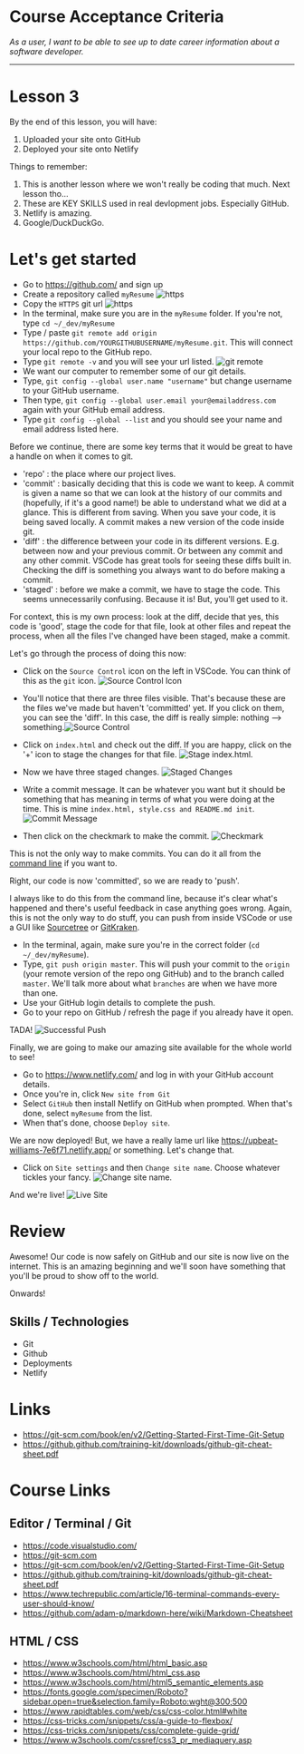 # Course Acceptance Criteria

_As a user, I want to be able to see up to date career information about a software developer._

---

# Lesson 3

By the end of this lesson, you will have:

1. Uploaded your site onto GitHub
2. Deployed your site onto Netlify

Things to remember:

1. This is another lesson where we won't really be coding that much. Next lesson tho...
2. These are KEY SKILLS used in real devlopment jobs. Especially GitHub.
3. Netlify is amazing.
4. Google/DuckDuckGo.

# Let's get started

- Go to https://github.com/ and sign up
- Create a repository called `myResume` ![https](./images/newRepo.png "Make a new repo")
- Copy the `HTTPS` git url ![https](./images/httpsGitUrl.png "HTTPS Git url")
- In the terminal, make sure you are in the `myResume` folder. If you're not, type `cd ~/_dev/myResume`
- Type / paste `git remote add origin https://github.com/YOURGITHUBUSERNAME/myResume.git`. This will connect your local repo to the GitHub repo.
- Type `git remote -v` and you will see your url listed. ![git remote](./images/gitRemote.png "git remote -v")
- We want our computer to remember some of our git details.
- Type, `git config --global user.name "username"` but change username to your GitHub username.
- Then type, `git config --global user.email your@emailaddress.com` again with your GitHub email address.
- Type `git config --global --list` and you should see your name and email address listed here.

Before we continue, there are some key terms that it would be great to have a handle on when it comes to git.

- 'repo' : the place where our project lives.
- 'commit' : basically deciding that this is code we want to keep. A commit is given a name so that we can look at the history of our commits and (hopefully, if it's a good name!) be able to understand what we did at a glance. This is different from saving. When you save your code, it is being saved locally. A commit makes a new version of the code inside git.
- 'diff' : the difference between your code in its different versions. E.g. between now and your previous commit. Or between any commit and any other commit. VSCode has great tools for seeing these diffs built in. Checking the diff is something you always want to do before making a commit.
- 'staged' : before we make a commit, we have to stage the code. This seems unnecessarily confusing. Because it is! But, you'll get used to it.

For context, this is my own process: look at the diff, decide that yes, this code is 'good', stage the code for that file, look at other files and repeat the process, when all the files I've changed have been staged, make a commit.

Let's go through the process of doing this now:

- Click on the `Source Control` icon on the left in VSCode. You can think of this as the `git` icon. ![Source Control Icon](./images/sourceControlIcon.png "Source Control Icon")
- You'll notice that there are three files visible. That's because these are the files we've made but haven't 'committed' yet. If you click on them, you can see the 'diff'. In this case, the diff is really simple: nothing --> something.![Source Control](./images/sourceControl.png "Source Control VSCode")

- Click on `index.html` and check out the diff. If you are happy, click on the '+' icon to stage the changes for that file. ![Stage index.html](./images/stageIndexDotHtml.png "Stage index.html").
- Now we have three staged changes. ![Staged Changes](./images/stagedChanges.png "Staged Changes")
- Write a commit message. It can be whatever you want but it should be something that has meaning in terms of what you were doing at the time. This is mine `index.html, style.css and README.md init`. ![Commit Message](./images/commitMessage.png "Commit Message")
- Then click on the checkmark to make the commit. ![Checkmark](./images/checkmark.png "Checkmark")

This is not the only way to make commits. You can do it all from the [command line](https://github.github.com/training-kit/downloads/github-git-cheat-sheet.pdf) if you want to.

Right, our code is now 'committed', so we are ready to 'push'.

I always like to do this from the command line, because it's clear what's happened and there's useful feedback in case anything goes wrong. Again, this is not the only way to do stuff, you can push from inside VSCode or use a GUI like [Sourcetree](https://www.sourcetreeapp.com/) or [GitKraken](https://www.gitkraken.com/).

- In the terminal, again, make sure you're in the correct folder (`cd ~/_dev/myResume`).
- Type, `git push origin master`. This will push your commit to the `origin` (your remote version of the repo ong GitHub) and to the branch called `master`. We'll talk more about what `branches` are when we have more than one.
- Use your GitHub login details to complete the push.
- Go to your repo on GitHub / refresh the page if you already have it open.

TADA!
![Successful Push](./images/pushed.png "Successful Push")

Finally, we are going to make our amazing site available for the whole world to see!

- Go to https://www.netlify.com/ and log in with your GitHub account details.
- Once you're in, click `New site from Git`
- Select `GitHub` then install Netlify on GitHub when prompted. When that's done, select `myResume` from the list.
- When that's done, choose `Deploy site`.

We are now deployed! But, we have a really lame url like https://upbeat-williams-7e6f71.netlify.app/ or something. Let's change that.

- Click on `Site settings` and then `Change site name`. Choose whatever tickles your fancy. ![Change site name](./images/siteName.png "Change site name").

And we're live! ![Live Site](./images/liveSite.png "Live site")

# Review

Awesome! Our code is now safely on GitHub and our site is now live on the internet. This is an amazing beginning and we'll soon have something that you'll be proud to show off to the world.

Onwards!

## Skills / Technologies

- Git
- Github
- Deployments
- Netlify

# Links

- https://git-scm.com/book/en/v2/Getting-Started-First-Time-Git-Setup
- https://github.github.com/training-kit/downloads/github-git-cheat-sheet.pdf

# Course Links

## Editor / Terminal / Git

- https://code.visualstudio.com/
- https://git-scm.com
- https://git-scm.com/book/en/v2/Getting-Started-First-Time-Git-Setup
- https://github.github.com/training-kit/downloads/github-git-cheat-sheet.pdf
- https://www.techrepublic.com/article/16-terminal-commands-every-user-should-know/
- https://github.com/adam-p/markdown-here/wiki/Markdown-Cheatsheet

## HTML / CSS

- https://www.w3schools.com/html/html_basic.asp
- https://www.w3schools.com/html/html_css.asp
- https://www.w3schools.com/html/html5_semantic_elements.asp
- https://fonts.google.com/specimen/Roboto?sidebar.open=true&selection.family=Roboto:wght@300;500
- https://www.rapidtables.com/web/css/css-color.html#white
- https://css-tricks.com/snippets/css/a-guide-to-flexbox/
- https://css-tricks.com/snippets/css/complete-guide-grid/
- https://www.w3schools.com/cssref/css3_pr_mediaquery.asp
